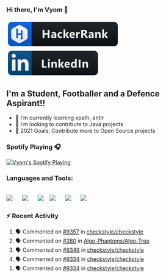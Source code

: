 ### Hi there, I'm Vyom 👋

<a href="https://www.hackerrank.com/VyomYadav">
    <img src="https://github.com/MikeCodesDotNET/ColoredBadges/blob/master/svg/dev/services/hackerrank.svg" alt="hackerrank" style="vertical-align:top; margin:6px 4px">
</a> 
<a href="https://www.linkedin.com/in/vyom-yadav-66a97918b/">
    <img src="https://github.com/MikeCodesDotNET/ColoredBadges/blob/master/svg/social/linkedin.svg" alt="gitter" style="vertical-align:top; margin:6px 4px">
</a>  

## I'm a Student, Footballer and a Defence Aspirant!!

- 🌱 I’m currently learning xpath, antlr
- 👯 I’m looking to contribute to Java projects
- 🥅 2021 Goals: Contribute more to Open Source projects

### Spotify Playing 🎧

[<img src="https://novatorem-git-master-vyom-yadav.vercel.app/api/spotify" alt="Vyom's Spotify Playing" width="350" />](https://open.spotify.com/user/312oauov5ttlvf6hg6yygyiz3m4m)


### Languages and Tools:

<img src="https://qph.fs.quoracdn.net/main-qimg-48b7a3d8958565e7aa3ad4dbf2312770.webp" height="30"> &nbsp; &nbsp;  <img src="https://www.techbaz.org/Course/img/c-logo.png" height="30"> &nbsp; &nbsp;  <img src="https://image.flaticon.com/icons/png/512/25/25231.png" height="30"> &nbsp; <img src="https://upload.wikimedia.org/wikipedia/commons/thumb/d/d5/IntelliJ_IDEA_Logo.svg/1024px-IntelliJ_IDEA_Logo.svg.png" height="30"> &nbsp; &nbsp; <img src="https://www.tinkercad.com/favicon.ico" height="30"> &nbsp; &nbsp;  <img src="https://upload.wikimedia.org/wikipedia/commons/thumb/e/e0/Git-logo.svg/1280px-Git-logo.svg.png" height="25">
---

### :zap: Recent Activity

<!--START_SECTION:activity-->
1. 🗣 Commented on [#9357](https://github.com/checkstyle/checkstyle/issues/9357) in [checkstyle/checkstyle](https://github.com/checkstyle/checkstyle)
2. 🗣 Commented on [#380](https://github.com/Algo-Phantoms/Algo-Tree/issues/380) in [Algo-Phantoms/Algo-Tree](https://github.com/Algo-Phantoms/Algo-Tree)
3. 🗣 Commented on [#9349](https://github.com/checkstyle/checkstyle/issues/9349) in [checkstyle/checkstyle](https://github.com/checkstyle/checkstyle)
4. 🗣 Commented on [#9334](https://github.com/checkstyle/checkstyle/issues/9334) in [checkstyle/checkstyle](https://github.com/checkstyle/checkstyle)
5. 🗣 Commented on [#9334](https://github.com/checkstyle/checkstyle/issues/9334) in [checkstyle/checkstyle](https://github.com/checkstyle/checkstyle)
<!--END_SECTION:activity-->





